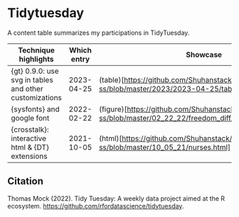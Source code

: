 # Tidytuesday 

A content table summarizes my participations in TidyTuesday.

| Technique highlights   | Which entry | Showcase |
| -----------------------| ----------- | -------- |
| {gt} 0.9.0: use svg in tables and other customizations  | 2023-04-25  | (table)[https://github.com/Shuhanstack/tidytuesday-ss/blob/master/2023/2023-04-25/table2.png] |
| {sysfonts} and google font   | 2022-02-22         | (figure)[https://github.com/Shuhanstack/tidytuesday-ss/blob/master/02_22_22/freedom_diff_across_countries.png] |
| {crosstalk}: interactive html & {DT} extensions | 2021-10-05   | (html)[https://github.com/Shuhanstack/tidytuesday-ss/blob/master/10_05_21/nurses.html] |


## Citation
Thomas Mock (2022). Tidy Tuesday: A weekly data project aimed at the R ecosystem. https://github.com/rfordatascience/tidytuesday.
